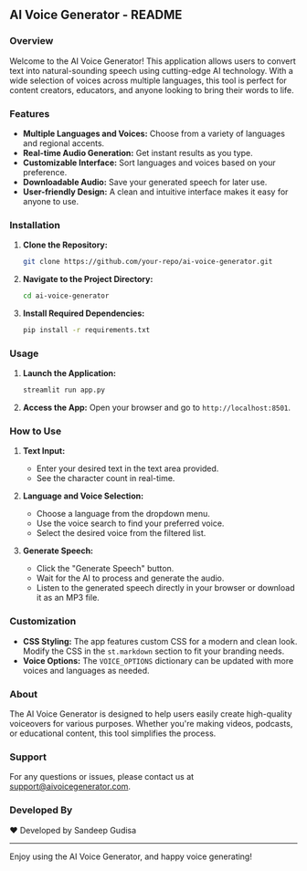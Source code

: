 ## AI Voice Generator - README

### Overview

Welcome to the AI Voice Generator! This application allows users to convert text into natural-sounding speech using cutting-edge AI technology. With a wide selection of voices across multiple languages, this tool is perfect for content creators, educators, and anyone looking to bring their words to life.

### Features

- **Multiple Languages and Voices:** Choose from a variety of languages and regional accents.
- **Real-time Audio Generation:** Get instant results as you type.
- **Customizable Interface:** Sort languages and voices based on your preference.
- **Downloadable Audio:** Save your generated speech for later use.
- **User-friendly Design:** A clean and intuitive interface makes it easy for anyone to use.

### Installation

1. **Clone the Repository:**
   ```bash
   git clone https://github.com/your-repo/ai-voice-generator.git
   ```
2. **Navigate to the Project Directory:**
   ```bash
   cd ai-voice-generator
   ```
3. **Install Required Dependencies:**
   ```bash
   pip install -r requirements.txt
   ```

### Usage

1. **Launch the Application:**
   ```bash
   streamlit run app.py
   ```
2. **Access the App:** Open your browser and go to `http://localhost:8501`.

### How to Use

1. **Text Input:**
   - Enter your desired text in the text area provided.
   - See the character count in real-time.

2. **Language and Voice Selection:**
   - Choose a language from the dropdown menu.
   - Use the voice search to find your preferred voice.
   - Select the desired voice from the filtered list.

3. **Generate Speech:**
   - Click the "Generate Speech" button.
   - Wait for the AI to process and generate the audio.
   - Listen to the generated speech directly in your browser or download it as an MP3 file.

### Customization

- **CSS Styling:** The app features custom CSS for a modern and clean look. Modify the CSS in the `st.markdown` section to fit your branding needs.
- **Voice Options:** The `VOICE_OPTIONS` dictionary can be updated with more voices and languages as needed.

### About

The AI Voice Generator is designed to help users easily create high-quality voiceovers for various purposes. Whether you're making videos, podcasts, or educational content, this tool simplifies the process.

### Support

For any questions or issues, please contact us at [support@aivoicegenerator.com](gudisasandeep141312@gmail.com).

### Developed By

❤️ Developed by Sandeep Gudisa

---

Enjoy using the AI Voice Generator, and happy voice generating!
